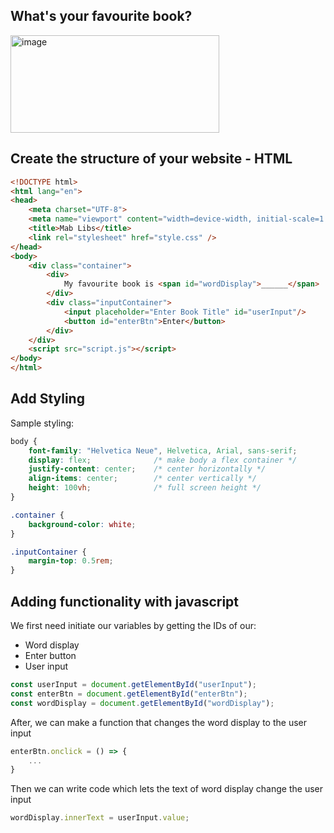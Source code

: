 ## What's your favourite book?

<img width="334" height="156" alt="image" src="https://github.com/user-attachments/assets/637d2bac-4bf2-4d70-834b-deab77444083" />

## Create the structure of your website - HTML

```html
<!DOCTYPE html>
<html lang="en">
<head>
    <meta charset="UTF-8">
    <meta name="viewport" content="width=device-width, initial-scale=1.0">
    <title>Mab Libs</title>
    <link rel="stylesheet" href="style.css" />
</head>
<body>
    <div class="container">
        <div>
            My favourite book is <span id="wordDisplay">______</span>
        </div>
        <div class="inputContainer">
            <input placeholder="Enter Book Title" id="userInput"/>
            <button id="enterBtn">Enter</button>
        </div>
    </div>
    <script src="script.js"></script>
</body>
</html>
```

## Add Styling

Sample styling:

```css
body {
    font-family: "Helvetica Neue", Helvetica, Arial, sans-serif;
    display: flex;              /* make body a flex container */
    justify-content: center;    /* center horizontally */
    align-items: center;        /* center vertically */
    height: 100vh;              /* full screen height */
}

.container {
    background-color: white;
}

.inputContainer {
    margin-top: 0.5rem;
}
```

## Adding functionality with javascript

We first need initiate our variables by getting the IDs of our:
- Word display
- Enter button
- User input

```js
const userInput = document.getElementById("userInput");
const enterBtn = document.getElementById("enterBtn");
const wordDisplay = document.getElementById("wordDisplay");
```

After, we can make a function that changes the word display to the user input

```js
enterBtn.onclick = () => {
    ...
}
```

Then we can write code which lets the text of word display change the user input 

```js
wordDisplay.innerText = userInput.value;
```
